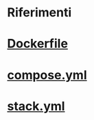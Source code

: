 # Riferimenti
# [Dockerfile]( https://docs.docker.com/reference/dockerfile/)
# [compose.yml](https://docs.docker.com/reference/compose-file/)
# [stack.yml](https://docs.docker.com/reference/compose-file/deploy/)